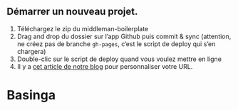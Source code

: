 ## Démarrer un nouveau projet.

1. Téléchargez le zip  du middleman-boilerplate
1. Drag and drop du dossier sur l’app Github puis commit & sync (attention, ne créez pas de branche `gh-pages`, c’est le script de deploy qui s’en chargera)
1. Double-clic sur le script de deploy quand vous voulez mettre en ligne
1. Il y a [cet article de notre blog](http://www.lewagon.org/blog/siteweb-domaine-mail-personalise) pour personnaliser votre URL.
# Basinga

